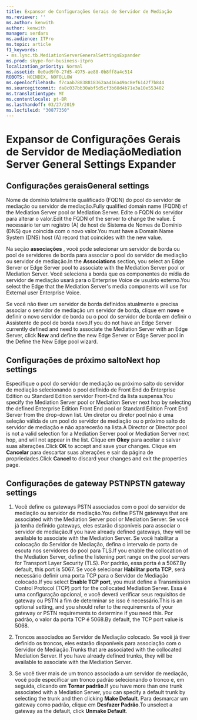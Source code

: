 ```yaml
---
title: Expansor de Configurações Gerais de Servidor de Mediação
ms.reviewer: ''
ms.author: kenwith
author: kenwith
manager: serdars
ms.audience: ITPro
ms.topic: article
f1_keywords:
- ms.lync.tb.MediationServerGeneralSettingsExpander
ms.prod: skype-for-business-itpro
localization_priority: Normal
ms.assetid: 0e0ad9f0-27d5-4975-ae88-0b8ff8a4c514
ROBOTS: NOINDEX, NOFOLLOW
ms.openlocfilehash: f7caab78838818362aa416a49ac8ef6142f7b844
ms.sourcegitcommit: da8c037bb30abf5d5cf3b60d4b71e3a10e553402
ms.translationtype: MT
ms.contentlocale: pt-BR
ms.lasthandoff: 03/27/2019
ms.locfileid: "30877350"
---
```

# <a name="mediation-server-general-settings-expander"></a><span data-ttu-id="fba59-102">Expansor de Configurações Gerais de Servidor de Mediação</span><span class="sxs-lookup"><span data-stu-id="fba59-102">Mediation Server General Settings Expander</span></span>
 


## <a name="general-settings"></a><span data-ttu-id="fba59-103">Configurações gerais</span><span class="sxs-lookup"><span data-stu-id="fba59-103">General settings</span></span>

<span data-ttu-id="fba59-104">Nome de domínio totalmente qualificado (FQDN) do pool do servidor de mediação ou servidor de mediação.</span><span class="sxs-lookup"><span data-stu-id="fba59-104">Fully qualified domain name (FQDN) of the Mediation Server pool or Mediation Server.</span></span> <span data-ttu-id="fba59-105">Edite o FQDN do servidor para alterar o valor.</span><span class="sxs-lookup"><span data-stu-id="fba59-105">Edit the FQDN of the server to change the value.</span></span> <span data-ttu-id="fba59-106">É necessário ter um registro (A) de host de Sistema de Nomes de Domínio (DNS) que coincida com o novo valor.</span><span class="sxs-lookup"><span data-stu-id="fba59-106">You must have a Domain Name System (DNS) host (A) record that coincides with the new value.</span></span>
  
<span data-ttu-id="fba59-107">Na seção **associações** , você pode selecionar um servidor de borda ou pool de servidores de borda para associar o pool do servidor de mediação ou servidor de mediação.</span><span class="sxs-lookup"><span data-stu-id="fba59-107">In the **Associations** section, you select an Edge Server or Edge Server pool to associate with the Mediation Server pool or Mediation Server.</span></span> <span data-ttu-id="fba59-108">Você seleciona a borda que os componentes de mídia do servidor de mediação usará para o Enterprise Voice de usuário externo.</span><span class="sxs-lookup"><span data-stu-id="fba59-108">You select the Edge that the Mediation Server's media components will use for External user Enterprise Voice.</span></span>
  
<span data-ttu-id="fba59-109">Se você não tiver um servidor de borda definidos atualmente e precisa associar o servidor de mediação um servidor de borda, clique em **novo** e definir o novo servidor de borda ou o pool do servidor de borda em definir o Assistente de pool de borda novo.</span><span class="sxs-lookup"><span data-stu-id="fba59-109">If you do not have an Edge Server currently defined and need to associate the Mediation Server with an Edge Server, click **New** and define the new Edge Server or Edge Server pool in the Define the New Edge pool wizard.</span></span>
  
## <a name="next-hop-settings"></a><span data-ttu-id="fba59-110">Configurações de próximo salto</span><span class="sxs-lookup"><span data-stu-id="fba59-110">Next hop settings</span></span>

<span data-ttu-id="fba59-111">Especifique o pool do servidor de mediação ou próximo salto do servidor de mediação selecionando o pool definido de Front End do Enterprise Edition ou Standard Edition servidor Front-End da lista suspensa.</span><span class="sxs-lookup"><span data-stu-id="fba59-111">You specify the Mediation Server pool or Mediation Server next hop by selecting the defined Enterprise Edition Front End pool or Standard Edition Front End Server from the drop-down list.</span></span> <span data-ttu-id="fba59-112">Um diretor ou diretor pool não é uma seleção válida de um pool do servidor de mediação ou o próximo salto do servidor de mediação e não aparecerão na lista.</span><span class="sxs-lookup"><span data-stu-id="fba59-112">A Director or Director pool is not a valid selection for a Mediation Server pool or Mediation Server next hop, and will not appear in the list.</span></span> <span data-ttu-id="fba59-113">Clique em **Okey** para aceitar e salvar suas alterações.</span><span class="sxs-lookup"><span data-stu-id="fba59-113">Click **OK** to accept and save your changes.</span></span> <span data-ttu-id="fba59-114">Clique em **Cancelar** para descartar suas alterações e sair da página de propriedades.</span><span class="sxs-lookup"><span data-stu-id="fba59-114">Click **Cancel** to discard your changes and exit the properties page.</span></span>
  
## <a name="pstn-gateway-settings"></a><span data-ttu-id="fba59-115">Configurações de gateway PSTN</span><span class="sxs-lookup"><span data-stu-id="fba59-115">PSTN gateway settings</span></span>

1. <span data-ttu-id="fba59-116">Você define os gateways PSTN associados com o pool do servidor de mediação ou servidor de mediação.</span><span class="sxs-lookup"><span data-stu-id="fba59-116">You define PSTN gateways that are associated with the Mediation Server pool or Mediation Server.</span></span> <span data-ttu-id="fba59-117">Se você já tenha definido gateways, eles estarão disponíveis para associar o servidor de mediação.</span><span class="sxs-lookup"><span data-stu-id="fba59-117">If you have already defined gateways, they will be available to associate with the Mediation Server.</span></span> <span data-ttu-id="fba59-118">Se você habilitar a colocação do Servidor de Mediação, defina o intervalo de porta de escuta nos servidores do pool para TLS.</span><span class="sxs-lookup"><span data-stu-id="fba59-118">If you enable the collocation of the Mediation Server, define the listening port range on the pool servers for Transport Layer Security (TLS).</span></span> <span data-ttu-id="fba59-119">Por padrão, essa porta é a 5067.</span><span class="sxs-lookup"><span data-stu-id="fba59-119">By default, this port is 5067.</span></span> <span data-ttu-id="fba59-120">Se você selecionar **Habilitar porta TCP**, será necessário definir uma porta TCP para o Servidor de Mediação colocado.</span><span class="sxs-lookup"><span data-stu-id="fba59-120">If you select **Enable TCP port**, you must define a Transmission Control Protocol (TCP) port for the collocated Mediation Server.</span></span> <span data-ttu-id="fba59-121">Essa é uma configuração opcional, e você deverá verificar seus requisitos de gateway ou PSTN a fim de determinar se isso é necessário.</span><span class="sxs-lookup"><span data-stu-id="fba59-121">This is an optional setting, and you should refer to the requirements of your gateway or PSTN requirements to determine if you need this.</span></span> <span data-ttu-id="fba59-122">Por padrão, o valor da porta TCP é 5068.</span><span class="sxs-lookup"><span data-stu-id="fba59-122">By default, the TCP port value is 5068.</span></span>
    
2. <span data-ttu-id="fba59-p105">Troncos associados ao Servidor de Mediação colocado. Se você já tiver definido os troncos, eles estarão disponíveis para associação com o Servidor de Mediação.</span><span class="sxs-lookup"><span data-stu-id="fba59-p105">Trunks that are associated with the collocated Mediation Server. If you have already defined trunks, they will be available to associate with the Mediation Server.</span></span> 
    
3. <span data-ttu-id="fba59-125">Se você tiver mais de um tronco associado a um servidor de mediação, você pode especificar um tronco padrão selecionando o tronco e, em seguida, clicando em **Tornar padrão**.</span><span class="sxs-lookup"><span data-stu-id="fba59-125">If you have more than one trunk associated with a Mediation Server, you can specify a default trunk by selecting the trunk and then clicking **Make Default**.</span></span> <span data-ttu-id="fba59-126">Para desmarcar um gateway como padrão, clique em **Desfazer Padrão**.</span><span class="sxs-lookup"><span data-stu-id="fba59-126">To unselect a gateway as the default, click **Unmake Default**.</span></span> 
    

